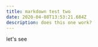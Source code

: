 ```yaml
---
title: markdown test two
date: 2020-04-08T13:53:21.684Z
description: does this one work?
---
```


let's see

